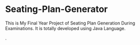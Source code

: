 # Seating-Plan-Generator

This is My Final Year Project of Seating Plan Generation During Examinations. It is totally developed using Java Language.






















































































































































.






































